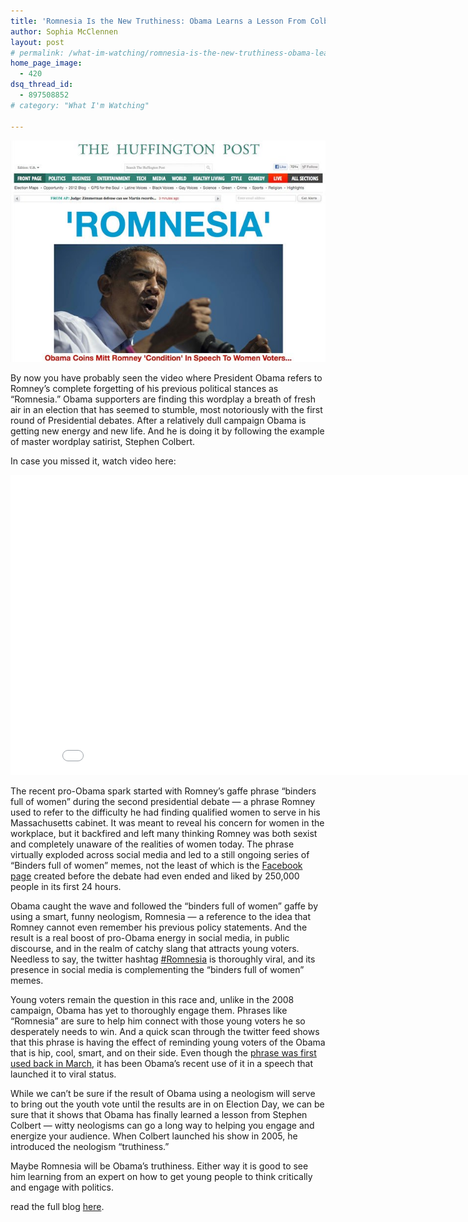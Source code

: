 ```yaml
---
title: 'Romnesia Is the New Truthiness: Obama Learns a Lesson From Colbert'
author: Sophia McClennen
layout: post
# permalink: /what-im-watching/romnesia-is-the-new-truthiness-obama-learns-a-lesson-from-colbert/
home_page_image:
  - 420
dsq_thread_id:
  - 897508852
# category: "What I'm Watching"
 
---
```


![](/assets/img/cn_image.size_.romnesia.jpg)

By now you have probably seen the video where President Obama refers to Romney&#8217;s complete forgetting of his previous political stances as &#8220;Romnesia.&#8221; Obama supporters are finding this wordplay a breath of fresh air in an election that has seemed to stumble, most notoriously with the first round of Presidential debates. After a relatively dull campaign Obama is getting new energy and new life. And he is doing it by following the example of master wordplay satirist, Stephen Colbert.

In case you missed it, watch video here:

<iframe width="853" height="480" src="//www.youtube.com/embed/8BBEXB1Wf9c?rel=0&amp;showinfo=0" frameborder="0" allowfullscreen></iframe>

The recent pro-Obama spark started with Romney&#8217;s gaffe phrase &#8220;binders full of women&#8221; during the second presidential debate &#8212; a phrase Romney used to refer to the difficulty he had finding qualified women to serve in his Massachusetts cabinet. It was meant to reveal his concern for women in the workplace, but it backfired and left many thinking Romney was both sexist and completely unaware of the realities of women today. The phrase virtually exploded across social media and led to a still ongoing series of &#8220;Binders full of women&#8221; memes, not the least of which is the <a href="http://www.facebook.com/romneybindersfullofwomen?ref=ts&fref=ts" target="_hplink">Facebook page</a> created before the debate had even ended and liked by 250,000 people in its first 24 hours.

Obama caught the wave and followed the &#8220;binders full of women&#8221; gaffe by using a smart, funny neologism, Romnesia &#8212; a reference to the idea that Romney cannot even remember his previous policy statements. And the result is a real boost of pro-Obama energy in social media, in public discourse, and in the realm of catchy slang that attracts young voters. Needless to say, the twitter hashtag <a href="https://twitter.com/search?q=romnesia&src=typd" target="_hplink">#Romnesia</a> is thoroughly viral, and its presence in social media is complementing the &#8220;binders full of women&#8221; memes.

Young voters remain the question in this race and, unlike in the 2008 campaign, Obama has yet to thoroughly engage them. Phrases like &#8220;Romnesia&#8221; are sure to help him connect with those young voters he so desperately needs to win. And a quick scan through the twitter feed shows that this phrase is having the effect of reminding young voters of the Obama that is hip, cool, smart, and on their side. Even though the <a href="http://www.politico.com/news/stories/1012/82643.html#.UIM84qu-CeY.twitter" target="_hplink">phrase was first used back in March</a>, it has been Obama&#8217;s recent use of it in a speech that launched it to viral status.

While we can&#8217;t be sure if the result of Obama using a neologism will serve to bring out the youth vote until the results are in on Election Day, we can be sure that it shows that Obama has finally learned a lesson from Stephen Colbert &#8212; witty neologisms can go a long way to helping you engage and energize your audience. When Colbert launched his show in 2005, he introduced the neologism &#8220;truthiness.&#8221;

Maybe Romnesia will be Obama&#8217;s truthiness. Either way it is good to see him learning from an expert on how to get young people to think critically and engage with politics.

read the full blog [here][1].

 [1]: http://www.huffingtonpost.com/sophia-a-mcclennen/romnesia-colbert_b_1994652.html
